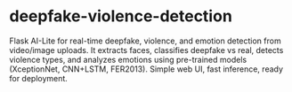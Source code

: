 # deepfake-violence-detection
Flask AI-Lite for real-time deepfake, violence, and emotion detection from video/image uploads. It extracts faces, classifies deepfake vs real, detects violence types, and analyzes emotions using pre-trained models (XceptionNet, CNN+LSTM, FER2013). Simple web UI, fast inference, ready for deployment.
